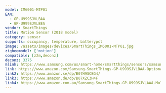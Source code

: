 ```yaml
---
model: IM6001-MTP01
EAN: 
  - GP-U999SJVLBAA
  - GP-U999SJVLBEA
vendor: SmartThings
title: Motion Sensor (2018 model)
category: sensor
supports: occupancy, temperature, batterypct
image: /assets/images/devices/SmartThings_IM6001-MTP01.jpg
zigbeemodel: ['motion']
compatible: [z2m,deconz]
deconz: 3375
mlink: https://www.samsung.com/us/smart-home/smartthings/sensors/samsung-smartthings-motion-sensor-2018-gp-u999sjvlbaa/
link: https://www.amazon.com/Samsung-SmartThings-GP-U999SJVLBAA-Optional-Automated/dp/B07F8ZHBLS
link2: https://www.amazon.se/dp/B07H9SCBG4/
link3: https://www.amazon.de/dp/B07XZC3H4F
link4: https://www.amazon.com.au/Samsung-SmartThings-GP-U999SJVLAAA-Multipurpose-GP-U999SJVLBAA/dp/B07F8ZHBLS
---
```

